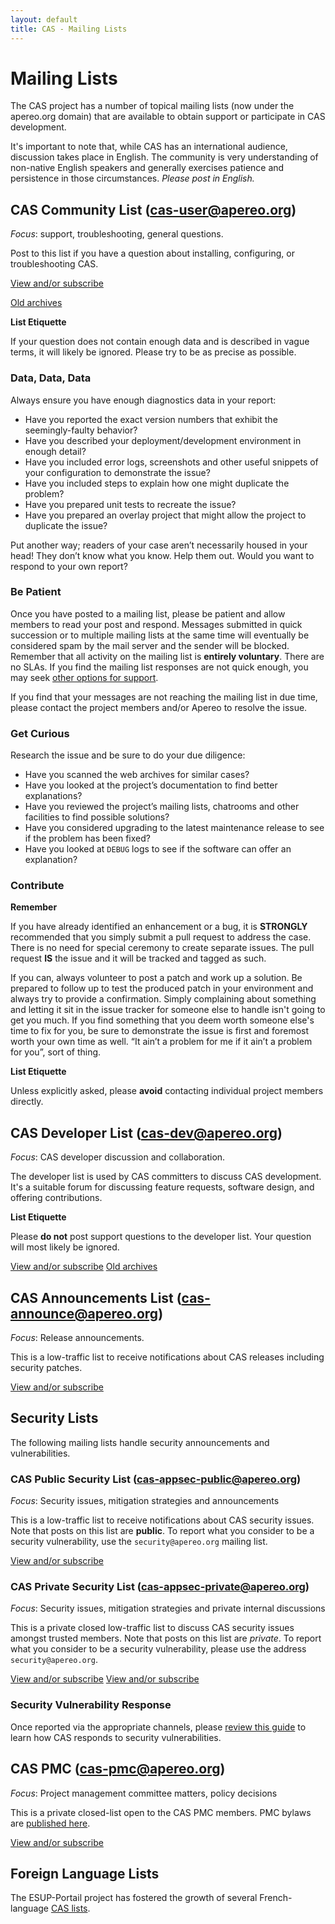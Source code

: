 ```yaml
---
layout: default
title: CAS - Mailing Lists
---
```


# Mailing Lists

The CAS project has a number of topical mailing lists (now under the apereo.org domain) that are available to obtain support or participate in CAS
development.

It's important to note that, while CAS has an international audience, discussion takes place in English.
The community is very understanding of non-native English speakers and generally exercises patience and persistence
in those circumstances. _Please post in English._


## CAS Community List (cas-user@apereo.org)

_Focus_: support, troubleshooting, general questions.

Post to this list if you have a question about installing, configuring, or troubleshooting CAS.

[View and/or subscribe](https://groups.google.com/a/apereo.org/forum/#!forum/cas-user)

[Old archives](https://groups.google.com/forum/#!forum/jasig-cas-user)

<div class="alert alert-info"><strong>List Etiquette</strong><p>If your question does not contain enough data and is described in vague terms, it will likely be ignored. Please try to be as precise as possible.</p></div>

### Data, Data, Data

Always ensure you have enough diagnostics data in your report:

- Have you reported the exact version numbers that exhibit the seemingly-faulty behavior? 
- Have you described your deployment/development environment in enough detail? 
- Have you included error logs, screenshots and other useful snippets of your configuration to demonstrate the issue? 
- Have you included steps to explain how one might duplicate the problem? 
- Have you prepared unit tests to recreate the issue?
- Have you prepared an overlay project that might allow the project to duplicate the issue? 

Put another way; readers of your case aren’t necessarily housed in your head! They don’t know what you know. Help them out. Would you want to respond to your own report?

### Be Patient

Once you have posted to a mailing list, please be patient and allow members to read your post and respond. Messages submitted in quick succession or to multiple mailing lists at the same time will eventually be considered spam by the mail server and the sender will be blocked. Remember that all activity on the mailing list is **entirely voluntary**. There are no SLAs. If you find the mailing list responses are not quick enough, you may seek [other options for support](/cas/Support.html).

If you find that your messages are not reaching the mailing list in due time, please contact the project members and/or Apereo to resolve the issue.

### Get Curious

Research the issue and be sure to do your due diligence:

- Have you scanned the web archives for similar cases? 
- Have you looked at the project’s documentation to find better explanations? 
- Have you reviewed the project’s mailing lists, chatrooms and other facilities to find possible solutions? 
- Have you considered upgrading to the latest maintenance release to see if the problem has been fixed?
- Have you looked at `DEBUG` logs to see if the software can offer an explanation?

### Contribute

<div class="alert alert-info"><strong>Remember</strong><p>If you have already identified an enhancement or a bug, it is <strong>STRONGLY</strong> recommended that you simply submit a pull request to address the case. There is no need for special ceremony to create separate issues. The pull request <strong>IS</strong> the issue and it will be tracked and tagged as such.</p></div>

If you can, always volunteer to post a patch and work up a solution. Be prepared to follow up to test the produced patch in your environment and always try to provide a confirmation. Simply complaining about something and letting it sit in the issue tracker for someone else to handle isn't going to get you much. If you find something that you deem worth someone else's time to fix for you, be sure to demonstrate the issue is first and foremost worth your own time as well. “It ain’t a problem for me if it ain’t a problem for you”, sort of thing. 

<div class="alert alert-info"><strong>List Etiquette</strong><p>Unless explicitly asked, please <b>avoid</b> contacting individual project members directly.</p></div>

## CAS Developer List (cas-dev@apereo.org)

_Focus_: CAS developer discussion and collaboration.

The developer list is used by CAS committers to discuss CAS development. It's a suitable forum for discussing feature
requests, software design, and offering contributions. 


<div class="alert alert-info"><strong>List Etiquette</strong><p>Please <b>do not</b> post support questions to the developer list. Your question will most likely be ignored.</p></div>

[View and/or subscribe](https://groups.google.com/a/apereo.org/forum/#!forum/cas-dev)
[Old archives](https://groups.google.com/forum/#!forum/jasig-cas-dev)

## CAS Announcements List (cas-announce@apereo.org)

_Focus_: Release announcements.

This is a low-traffic list to receive notifications about CAS releases including security patches.

[View and/or subscribe](https://groups.google.com/a/apereo.org/forum/#!forum/cas-announce)

## Security Lists

The following mailing lists handle security announcements and vulnerabilities.

### CAS Public Security List (cas-appsec-public@apereo.org)

_Focus_: Security issues, mitigation strategies and announcements

This is a low-traffic list to receive notifications about CAS security issues. Note that posts on this list are **public**. To report what you consider to be a security vulnerability, use the `security@apereo.org` mailing list. 

[View and/or subscribe](https://groups.google.com/a/apereo.org/forum/#!forum/cas-appsec-public)

### CAS Private Security List (cas-appsec-private@apereo.org)

_Focus_: Security issues, mitigation strategies and private internal discussions

This is a private closed low-traffic list to  discuss CAS security issues amongst trusted members. Note that posts on this list are *private*. To report what you consider to be a security vulnerability, please use the address `security@apereo.org`. 

[View and/or subscribe](https://groups.google.com/a/apereo.org/forum/#!forum/security)
[View and/or subscribe](https://groups.google.com/a/apereo.org/forum/#!forum/cas-appsec-private)

### Security Vulnerability Response

Once reported via the appropriate channels, please [review this guide](/cas/developer/Sec-Vuln-Response.html) to learn how CAS responds to security vulnerabilities.

## CAS PMC (cas-pmc@apereo.org)

_Focus_: Project management committee matters, policy decisions

This is a private closed-list open to the CAS PMC members. PMC bylaws are [published here](/cas/developer/Project-Commitee.html).

[View and/or subscribe](https://groups.google.com/a/apereo.org/forum/#!forum/cas-pmc)


## Foreign Language Lists

The ESUP-Portail project has fostered the growth of several French-language
[CAS lists](http://listes.esup-portail.org/wws/lists/cas).
